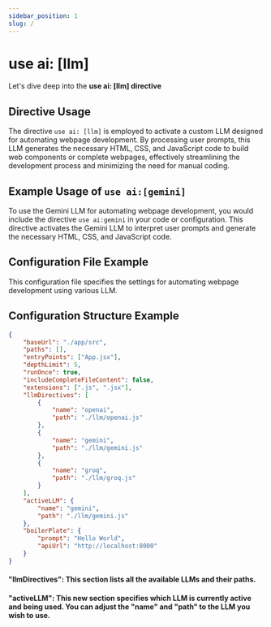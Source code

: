```yaml
---
sidebar_position: 1
slug: /
---
```


# use ai: [llm]

Let's dive deep into the **use ai: [llm] directive**

## Directive Usage

The directive `use ai: [llm]` is employed to activate a custom LLM designed for automating webpage development. By processing user prompts, this LLM generates the necessary HTML, CSS, and JavaScript code to build web components or complete webpages, effectively streamlining the development process and minimizing the need for manual coding.

## Example Usage of `use ai:[gemini]`

To use the Gemini LLM for automating webpage development, you would include the directive `use ai:gemini` in your code or configuration. This directive activates the Gemini LLM to interpret user prompts and generate the necessary HTML, CSS, and JavaScript code.

## Configuration File Example

This configuration file specifies the settings for automating webpage development using various LLM. 

## Configuration Structure Example

```json
{
    "baseUrl": "./app/src",
    "paths": [],
    "entryPoints": ["App.jsx"],
    "depthLimit": 5,
    "runOnce": true,
    "includeCompleteFileContent": false,
    "extensions": [".js", ".jsx"],
    "llmDirectives": [
        {
            "name": "openai",
            "path": "./llm/openai.js"
        },
        {
            "name": "gemini",
            "path": "./llm/gemini.js"
        },
        {
            "name": "groq",
            "path": "./llm/groq.js"
        }
    ],
    "activeLLM": {
        "name": "gemini",
        "path": "./llm/gemini.js"
    },
    "boilerPlate": {
        "prompt": "Hello World",
        "apiUrl": "http://localhost:8000"
    }
}
```

#### "llmDirectives": This section lists all the available LLMs and their paths.
#### "activeLLM": This new section specifies which LLM is currently active and being used. You can adjust the "name" and "path" to the LLM you wish to use.